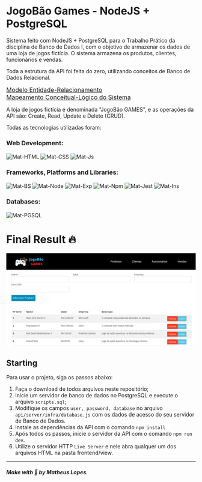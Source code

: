 # JogoBão Games - NodeJS + PostgreSQL

Sistema feito com NodeJS + PostgreSQL para o Trabalho Prático da disciplina de Banco de Dados I, com o objetivo de armazenar os dados de uma loja de jogos fictícia. O sistema armazena os produtos, clientes, funcionários e vendas.

Toda a estrutura da API foi feita do zero, utilizando conceitos de Banco de Dados Relacional.

<a href="https://drive.google.com/file/d/12dm59S0qnCxC2734O01JtAL4EsW9Xhv8/view?usp=share_link" style="font-size: 16px">Modelo Entidade-Relacionamento</a>
<br>
<a href="https://drive.google.com/file/d/14y5OiYNiZ48M6UQOm57KpvgWam4ilD79/view?usp=share_link" style="font-size: 16px">Mapeamento Conceitual-Lógico do Sistema</a>

A loja de jogos fictícia é denominada "JogoBão GAMES", e as operações da API são: Create, Read, Update e Delete (CRUD).

Todas as tecnologias utilizadas foram:
<div style="display: inline_block">
    <h3>Web Development:</h3>
    <img align="center" alt="Mat-HTML" height="30" src="https://img.shields.io/badge/html5-%23E34F26.svg?style=for-the-badge&logo=html5&logoColor=white">
    <img align="center" alt="Mat-CSS" height="30" src="https://img.shields.io/badge/css3-%231572B6.svg?style=for-the-badge&logo=css3&logoColor=white">
    <img align="center" alt="Mat-Js" height="30" src="https://img.shields.io/badge/javascript-%23323330.svg?style=for-the-badge&logo=javascript&logoColor=%23F7DF1E">
    <h3>Frameworks, Platforms and Libraries:</h3>
    <img align="center" alt="Mat-BS" height="30" src="https://img.shields.io/badge/bootstrap-%23563D7C.svg?style=for-the-badge&logo=bootstrap&logoColor=white">
    <img align="center" alt="Mat-Node" height="30" src="https://img.shields.io/badge/node.js-6DA55F?style=for-the-badge&logo=node.js&logoColor=white">
    <img align="center" alt="Mat-Exp" height="30" src="https://img.shields.io/badge/express.js-%23404d59.svg?style=for-the-badge&logo=express&logoColor=%2361DAFB">
    <img align="center" alt="Mat-Npm" height="30" src="https://img.shields.io/badge/NPM-%23000000.svg?style=for-the-badge&logo=npm&logoColor=white">
    <img align="center" alt="Mat-Jest" height="30" src="https://img.shields.io/badge/-jest-%23C21325?style=for-the-badge&logo=jest&logoColor=white">
    <img align="center" alt="Mat-Ins" height="30" src="https://img.shields.io/badge/Insomnia-black?style=for-the-badge&logo=insomnia&logoColor=5849BE">
    <h3>Databases:</h3>
    <img align="center" alt="Mat-PGSQL" height="30" src="https://img.shields.io/badge/postgres-%23316192.svg?style=for-the-badge&logo=postgresql&logoColor=white"> 
</div>

# Final Result 🔥 

<img src="frontend\img\web-version.png" alt="Web Version"/> 

## Starting 

Para usar o projeto, siga os passos abaixo:
1. Faça o download de todos arquivos neste repositório;
2. Inicie um servidor de banco de dados no PostgreSQL e execute o arquivo `scripts.sql`;
3. Modifique os campos `user, password, database` no arquivo `api/server/infra/database.js` com os dados de acesso do seu servidor de Banco de Dados.
4. Instale as dependências da API com o comando `npm install`
5. Após todos os passos, inicie o servidor da API com o comando `npm run dev`.
6. Utilize o servidor HTTP `Live Server` e nele abra qualquer um dos arquivos HTML na pasta frontend/view.

--- 

##### Make with 🧠 by Matheus Lopes.